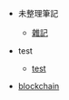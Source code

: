 - 未整理筆記

  - [雜記](docs/note.md '雜記')

- test

  - [test](docs/test.md '測試標題')

- [blockchain](blockchain/)
